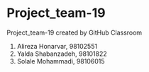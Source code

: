 # Project_team-19
Project_team-19 created by GitHub Classroom
1. Alireza Honarvar, 98102551
2. Yalda Shabanzadeh, 98101822
3. Solale Mohammadi, 98106015
